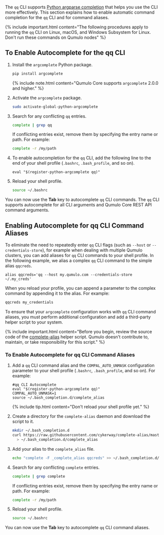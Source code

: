 The `qq` CLI supports [Python argparse completion](https://docs.python.org/3/library/argparse.html) that helps you use the CLI more effectively. This section explains how to enable automatic command completion for the `qq` CLI and for command aliases.

{% include important.html content="The following procedures apply to running the `qq` CLI on Linux, macOS, and Windows Subsystem for Linux. Don't run these commands on Qumulo nodes" %}

## To Enable Autocomplete for the qq CLI

1. Install the `argcomplete` Python package.

   ```bash
   pip install argcomplete
   ```
   
   {% include note.html content="Qumulo Core supports `argcomplete` 2.0.0 and higher." %}

1. Activate the `argcomplete` package.

   ```bash
   sudo activate-global-python-argcomplete
   ```

1. Search for any conflicting `qq` entries.
 
   ```bash
   complete | grep qq
   ```
   
   If conflicting entries exist, remove them by specifying the entry name or path. For example:
   
   ```bash
   complete -r /my/path
   ```

1. To enable autocompletion for the `qq` CLI, add the following line to the end of your shell profile (`.bashrc`, `.bash_profile`, and so on).

   ```
   eval "$(register-python-argcomplete qq)"
   ```

1. Reload your shell profile.

   ```bash
   source ~/.bashrc
   ```

You can now use the **Tab** key to autocomplete `qq` CLI commands. The `qq` CLI supports autocomplete for all CLI arguments and Qumulo Core REST API command arguments.


## Enabling Autocomplete for qq CLI Command Aliases

To eliminate the need to repeatedly enter `qq` CLI flags (such as `--host` or `--credentials-store`), for example when dealing with multiple Qumulo clusters, you can add aliases for `qq` CLI commands to your shell profile. In the following example, we alias a complex `qq` CLI command to the simple alias `qqcreds`.

```
alias qqcreds='qq --host my.qumulo.com --credentials-store ~/.my_creds'
```

When you reload your profile, you can append a parameter to the complex command by appending it to the alias. For example:

```bash
qqcreds my_credentials
```

To ensure that your `argcomplete` configuration works with `qq` CLI command aliases, you must perform additional configuration and add a third-party helper script to your system.

{% include important.html content="Before you begin, review the source code of the [complete-alias](https://github.com/cykerway/complete-alias/blob/master/complete_alias) helper script. Qumulo doesn't contribute to, maintain, or take responsibility for this script." %}

### To Enable Autocomplete for qq CLI Command Aliases

1. Add a `qq` CLI command alias and the `COMPAL_AUTO_UNMASK` configuration parameter to your shell profile (`.bashrc`, `.bash_profile`, and so on). For example:

   ```
   #qq CLI Autocomplete
   eval "$(register-python-argcomplete qq)"
   COMPAL_AUTO_UNMASK=1
   source ~/.bash_completion.d/complete_alias
   ```
   
   {% include tip.html content="Don't reload your shell profile yet." %}
   
1. Create a directory for the `complete-alias` daemon and download the script to it.

   ```bash
   mkdir ~/.bash_completion.d
   curl https://raw.githubusercontent.com/cykerway/complete-alias/master/complete_alias \
     > ~/.bash_completion.d/complete_alias
   ```
   
1. Add your alias to the `complete_alias` file.

   ```bash
   echo "complete -F _complete_alias qqcreds" >> ~/.bash_completion.d/complete_alias
   ```

1. Search for any conflicting `complete` entries.

   ```bash
   complete | grep complete
   ```
   
   If conflicting entries exist, remove them by specifying the entry name or path. For example:
   
   ```bash
   complete -r /my/path
   ```

1. Reload your shell profile.

   ```bash
   source ~/.bashrc
   ```

You can now use the **Tab** key to autocomplete `qq` CLI command aliases.
